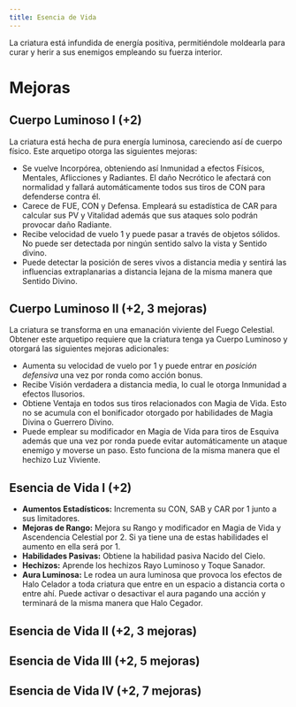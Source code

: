 ```yaml
---
title: Esencia de Vida
---
```


La criatura está infundida de energía positiva, permitiéndole moldearla para curar y herir a sus enemigos empleando su fuerza interior. 

# Mejoras

## Cuerpo Luminoso I (+2)

La criatura está hecha de pura energía luminosa, careciendo así de cuerpo físico. Este arquetipo otorga las siguientes mejoras:

- Se vuelve Incorpórea, obteniendo así Inmunidad a efectos Físicos, Mentales, Aflicciones y Radiantes. El daño Necrótico le afectará con normalidad y fallará automáticamente todos sus tiros de CON para defenderse contra él.
- Carece de FUE, CON y Defensa. Empleará su estadística de CAR para calcular sus PV y Vitalidad además que sus ataques solo podrán provocar daño Radiante.
- Recibe velocidad de vuelo 1 y puede pasar a través de objetos sólidos. No puede ser detectada por ningún sentido salvo la vista y Sentido divino.
- Puede detectar la posición de seres vivos a distancia media y sentirá las influencias extraplanarias a distancia lejana de la misma manera que Sentido Divino.

## Cuerpo Luminoso II (+2, 3 mejoras)

La criatura se transforma en una emanación viviente del Fuego Celestial. Obtener este arquetipo requiere que la criatura tenga ya Cuerpo Luminoso y otorgará las siguientes mejoras adicionales:

- Aumenta su velocidad de vuelo por 1 y puede entrar en *posición defensiva* una vez por ronda como acción bonus.
- Recibe Visión verdadera a distancia media, lo cual le otorga Inmunidad a efectos Ilusorios. 
- Obtiene Ventaja en todos sus tiros relacionados con Magia de Vida. Esto no se acumula con el bonificador otorgado por habilidades de Magia Divina o Guerrero Divino.
- Puede emplear su modificador en Magia de Vida para tiros de Esquiva además que una vez por ronda puede evitar automáticamente un ataque enemigo y moverse un paso. Esto funciona de la misma manera que el hechizo Luz Viviente.

## Esencia de Vida I (+2)

- **Aumentos Estadísticos:** Incrementa su CON, SAB y CAR por 1 junto a sus limitadores.
- **Mejoras de Rango:** Mejora su Rango y modificador en Magia de Vida y Ascendencia Celestial por 2. Si ya tiene una de estas habilidades el aumento en ella será por 1. 
- **Habilidades Pasivas:** Obtiene la habilidad pasiva Nacido del Cielo.
- **Hechizos:** Aprende los hechizos Rayo Luminoso y Toque Sanador.
- **Aura Luminosa:** Le rodea un aura luminosa que provoca los efectos de Halo Celador a toda criatura que entre en un espacio a distancia corta o entre ahí. Puede activar o desactivar el aura pagando una acción y terminará de la misma manera que Halo Cegador.

## Esencia de Vida II (+2, 3 mejoras)

## Esencia de Vida III (+2, 5 mejoras)

## Esencia de Vida IV (+2, 7 mejoras)